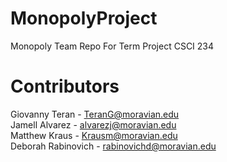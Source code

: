# MonopolyProject
Monopoly Team Repo For Term Project CSCI 234

# Contributors
Giovanny Teran - TeranG@moravian.edu <br />
Jamell Alvarez - alvarezj@moravian.edu <br />
Matthew Kraus - Krausm@moravian.edu <br />
Deborah Rabinovich - rabinovichd@moravian.edu


